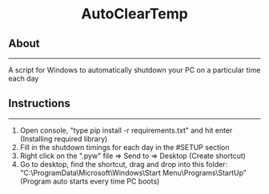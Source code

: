 <h1 align="center">AutoClearTemp</h1>

## About

<hr>

A script for Windows to automatically shutdown your PC on a particular time each day

## Instructions

<hr>

1. Open console, "type pip install -r requirements.txt" and hit enter (Installing required library)
2. Fill in the shutdown timings for each day in the #SETUP section
3. Right click on the ".pyw" file => Send to => Desktop (Create shortcut)
4. Go to desktop, find the shortcut, drag and drop into this folder: "C:\ProgramData\Microsoft\Windows\Start Menu\Programs\StartUp" (Program auto starts every time PC boots)
